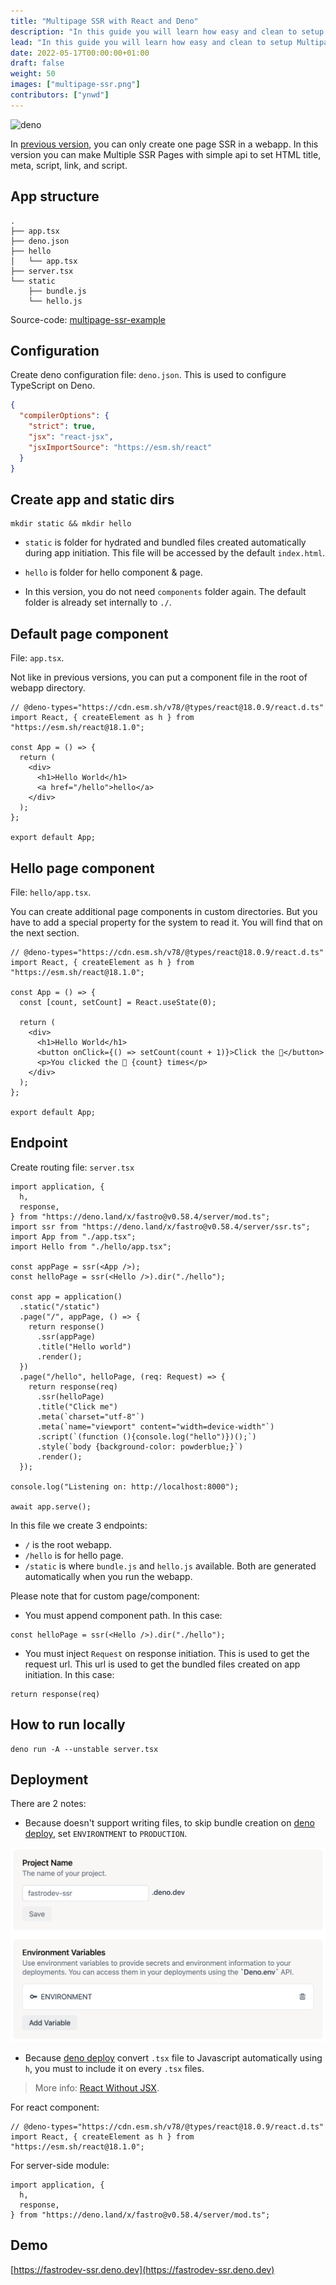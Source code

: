 ```yaml
---
title: "Multipage SSR with React and Deno"
description: "In this guide you will learn how easy and clean to setup Multipage SSR in Fastro."
lead: "In this guide you will learn how easy and clean to setup Multipage SSR in Fastro."
date: 2022-05-17T00:00:00+01:00
draft: false
weight: 50
images: ["multipage-ssr.png"]
contributors: ["ynwd"]
---
```


![deno](https://deno.land/images/artwork/deno_city.jpeg)

In [previous version](https://fastro.dev/blog/ssr-with-react-and-deno/), you can only create one page SSR in a webapp. In this version you can make Multiple SSR Pages with simple api to set HTML title, meta, script, link, and script.

## App structure

```shell
.
├── app.tsx
├── deno.json
├── hello
│   └── app.tsx
├── server.tsx
└── static
    ├── bundle.js
    └── hello.js
```

Source-code: [multipage-ssr-example](https://github.com/fastrodev/multipage-ssr-example)

## Configuration

Create deno configuration file: `deno.json`. This is used to configure TypeScript on Deno.

```json
{
  "compilerOptions": {
    "strict": true,
    "jsx": "react-jsx",
    "jsxImportSource": "https://esm.sh/react"
  }
}
```

## Create app and static dirs

```shell
mkdir static && mkdir hello
```

- `static` is folder for hydrated and bundled files created automatically during app initiation. This file will be accessed by the default `index.html`.

- `hello` is folder for hello component & page.

- In this version, you do not need `components` folder again. The default folder is already set internally to `./`.

## Default page component

File: `app.tsx`.

Not like in previous versions, you can put a component file in the root of webapp directory.

```tsx
// @deno-types="https://cdn.esm.sh/v78/@types/react@18.0.9/react.d.ts"
import React, { createElement as h } from "https://esm.sh/react@18.1.0";

const App = () => {
  return (
    <div>
      <h1>Hello World</h1>
      <a href="/hello">hello</a>
    </div>
  );
};

export default App;

```

## Hello page component

File: `hello/app.tsx`.

You can create additional page components in custom directories. But you have to add a special property for the system to read it. You will find that on the next section.

```tsx
// @deno-types="https://cdn.esm.sh/v78/@types/react@18.0.9/react.d.ts"
import React, { createElement as h } from "https://esm.sh/react@18.1.0";

const App = () => {
  const [count, setCount] = React.useState(0);

  return (
    <div>
      <h1>Hello World</h1>
      <button onClick={() => setCount(count + 1)}>Click the 🦕</button>
      <p>You clicked the 🦕 {count} times</p>
    </div>
  );
};

export default App;

```

## Endpoint

Create routing file: `server.tsx`

```tsx
import application, {
  h,
  response,
} from "https://deno.land/x/fastro@v0.58.4/server/mod.ts";
import ssr from "https://deno.land/x/fastro@v0.58.4/server/ssr.ts";
import App from "./app.tsx";
import Hello from "./hello/app.tsx";

const appPage = ssr(<App />);
const helloPage = ssr(<Hello />).dir("./hello");

const app = application()
  .static("/static")
  .page("/", appPage, () => {
    return response()
      .ssr(appPage)
      .title("Hello world")
      .render();
  })
  .page("/hello", helloPage, (req: Request) => {
    return response(req)
      .ssr(helloPage)
      .title("Click me")
      .meta(`charset="utf-8"`)
      .meta(`name="viewport" content="width=device-width"`)
      .script(`(function (){console.log("hello")})();`)
      .style(`body {background-color: powderblue;}`)
      .render();
  });

console.log("Listening on: http://localhost:8000");

await app.serve();

```

In this file we create 3 endpoints:

- `/` is the root webapp.
- `/hello` is for hello page.
- `/static` is where `bundle.js` and `hello.js` available. Both are generated automatically when you run the webapp.

Please note that for custom page/component:

- You must append component path. In this case:

```tsx
const helloPage = ssr(<Hello />).dir("./hello");
```

- You must inject `Request` on response initiation. This is used to get the request url. This url is used to get the bundled files created on app initiation. In this case:

```tsx
return response(req)
```

## How to run locally

```shell
deno run -A --unstable server.tsx
```

## Deployment

There are 2 notes:

- Because doesn't support writing files, to skip bundle creation on [deno deploy](https://deno.com), set `ENVIRONTMENT` to `PRODUCTION`.

![env](env.png)

- Because [deno deploy](https://deno.com/deploy) convert `.tsx` file to Javascript automatically using `h`, you must to include it on every `.tsx` files.

> More info: [React Without JSX](https://reactjs.org/docs/react-without-jsx.html).

For react component:

```tsx
// @deno-types="https://cdn.esm.sh/v78/@types/react@18.0.9/react.d.ts"
import React, { createElement as h } from "https://esm.sh/react@18.1.0";
```

For server-side module:

```tsx
import application, {
  h,
  response,
} from "https://deno.land/x/fastro@v0.58.4/server/mod.ts";
```

## Demo

[https://fastrodev-ssr.deno.dev](https://fastrodev-ssr.deno.dev)

